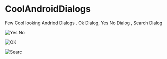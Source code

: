 CoolAndroidDialogs
==================

Few Cool looking Andriod Dialogs . Ok Dialog, Yes No Dialog , Search Dialog


![Yes No](https://raw.githubusercontent.com/techierishi/CoolAndroidDialogs/master/yesno.png)


![OK](https://raw.githubusercontent.com/techierishi/CoolAndroidDialogs/master/ok.png)

![Searc](https://raw.githubusercontent.com/techierishi/CoolAndroidDialogs/master/search.png)
